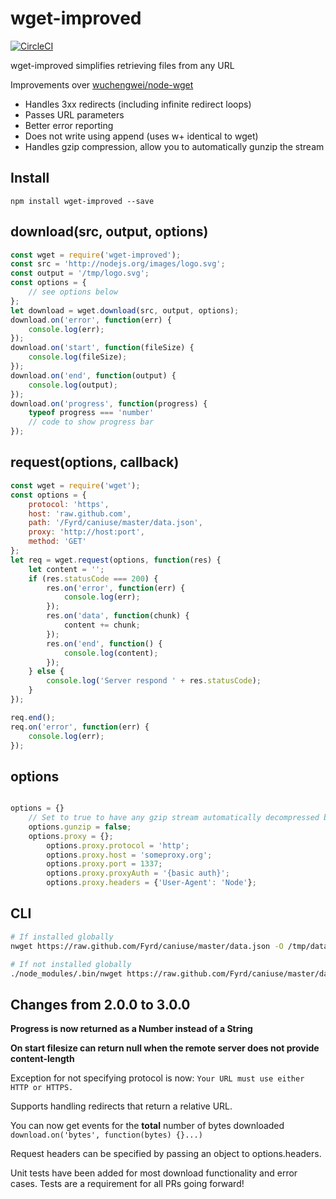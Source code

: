 # wget-improved
[![CircleCI](https://circleci.com/gh/bearjaws/node-wget/tree/master.svg?style=svg)](https://circleci.com/gh/bearjaws/node-wget/tree/master)

wget-improved simplifies retrieving files from any URL

Improvements over [wuchengwei/node-wget](https://github.com/wuchengwei/node-wget)
- Handles 3xx redirects (including infinite redirect loops)
- Passes URL parameters
- Better error reporting
- Does not write using append (uses w+ identical to wget)
- Handles gzip compression, allow you to automatically gunzip the stream

## Install

```
npm install wget-improved --save
```

## download(src, output, options)

```js
const wget = require('wget-improved');
const src = 'http://nodejs.org/images/logo.svg';
const output = '/tmp/logo.svg';
const options = {
    // see options below
};
let download = wget.download(src, output, options);
download.on('error', function(err) {
    console.log(err);
});
download.on('start', function(fileSize) {
    console.log(fileSize);
});
download.on('end', function(output) {
    console.log(output);
});
download.on('progress', function(progress) {
    typeof progress === 'number'
    // code to show progress bar
});
```

## request(options, callback)

```js
const wget = require('wget');
const options = {
    protocol: 'https',
    host: 'raw.github.com',
    path: '/Fyrd/caniuse/master/data.json',
    proxy: 'http://host:port',
    method: 'GET'
};
let req = wget.request(options, function(res) {
    let content = '';
    if (res.statusCode === 200) {
        res.on('error', function(err) {
            console.log(err);
        });
        res.on('data', function(chunk) {
            content += chunk;
        });
        res.on('end', function() {
            console.log(content);
        });
    } else {
        console.log('Server respond ' + res.statusCode);
    }
});

req.end();
req.on('error', function(err) {
    console.log(err);
});
```

## options

```js

options = {}
    // Set to true to have any gzip stream automatically decompressed before saving
    options.gunzip = false;
    options.proxy = {};
        options.proxy.protocol = 'http';
        options.proxy.host = 'someproxy.org';
        options.proxy.port = 1337;
        options.proxy.proxyAuth = '{basic auth}';
        options.proxy.headers = {'User-Agent': 'Node'};
```

## CLI

```bash
# If installed globally
nwget https://raw.github.com/Fyrd/caniuse/master/data.json -O /tmp/data.json

# If not installed globally
./node_modules/.bin/nwget https://raw.github.com/Fyrd/caniuse/master/data.json -O /tmp/data.json
```

## Changes from 2.0.0 to 3.0.0
**Progress is now returned as a Number instead of a String**

**On start filesize can return null when the remote server does not provide content-length**

Exception for not specifying protocol is now: `Your URL must use either HTTP or HTTPS.`

Supports handling redirects that return a relative URL.

You can now get events for the **total** number of bytes downloaded `download.on('bytes', function(bytes) {}...)`

Request headers can be specified by passing an object to options.headers.

Unit tests have been added for most download functionality and error cases. Tests are a requirement for all PRs going forward!
